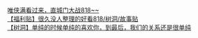 [唯侠满看过来，直城门大战818~~](http://tieba.baidu.com/p/2949683441?see_lz=1&pn=)   
[【福利贴】很久没人整理的好看818/树洞/故事贴](http://tieba.baidu.com/p/2951281719?see_lz=1&pn=)   
[【树洞】单纯的时候单纯的喜欢你，到最后，我们的关系还是很单纯](http://tieba.baidu.com/p/2950574836?see_lz=1&pn=)   
